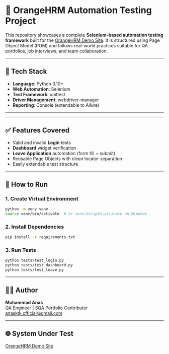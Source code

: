 # 🧪 OrangeHRM Automation Testing Project

This repository showcases a complete **Selenium-based automation testing framework** built for the [OrangeHRM Demo Site](https://opensource-demo.orangehrmlive.com/). It is structured using Page Object Model (POM) and follows real-world practices suitable for QA portfolios, job interviews, and team collaboration.

---

## 📌 Tech Stack

- **Language**: Python 3.10+
- **Web Automation**: Selenium
- **Test Framework**: unittest
- **Driver Management**: webdriver-manager
- **Reporting**: Console (extendable to Allure)

---

---

## ✅ Features Covered

- Valid and invalid **Login** tests
- **Dashboard** widget verification
- **Leave Application** automation (form fill + submit)
- Reusable Page Objects with clean locator separation
- Easily extendable test structure

---

## 🚀 How to Run

### 1. Create Virtual Environment
```bash
python -m venv venv
source venv/bin/activate  # or venv\Scripts\activate on Windows
```

### 2. Install Dependencies
```bash
pip install -r requirements.txt
```

### 3. Run Tests
```bash
python tests/test_login.py
python tests/test_dashboard.py
python tests/test_leave.py
```

---

## 🧑‍💻 Author

**Muhammad Anas**  
QA Engineer | SQA Portfolio Contributor  
[anasktk.official@gmail.com](mailto:anasktk.official@gmail.com)

---

## 🌐 System Under Test
[OrangeHRM Demo Site](https://opensource-demo.orangehrmlive.com/)
